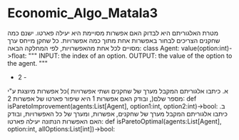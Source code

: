 # Economic_Algo_Matala3

מטרת האלגוריתם היא לבדוק האם אפשרות מסויימת היא יעילה פארטו. ישנם כמה שחקנים הצריכים
לבחור באפשרות אחת מתוך כמה אפשרויות. כל שחקן מייחס ערך מסויים לכל אחת מהאפשרויות, לפי
המחלקה הבאה:
class Agent:
value(option:int)->float:
"""
 INPUT: the index of an option.
 OUTPUT: the value of the option to the agent.
"""
- 2 -

א. כיתבו אלגוריתם המקבל מערך של שחקנים ושתי אפשרויות )כל אפשרות מיוצגת ע"י מספר שלם(,
ובודק האם אפשרות 1 היא שיפור פארטו של אפשרות 2:
def isParetoImprovement(agents:List[Agent], option1:int,
option2:int)->bool:
ב. כיתבו אלגוריתם המקבל מערך של שחקנים, אפשרות, ומערך של כל האפשרויות, ובודק האם
האפשרות הנתונה יעילה פארטו:
def isParetoOptimal(agents:List[Agent], option:int,
allOptions:List[int])->bool:
